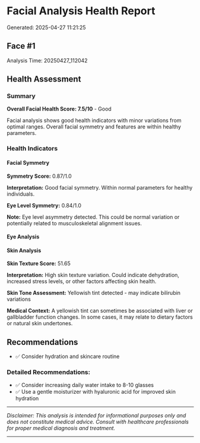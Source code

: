# Facial Analysis Health Report

Generated: 2025-04-27 11:21:25

## Face #1

Analysis Time: 20250427_112042

## Health Assessment

### Summary

**Overall Facial Health Score: 7.5/10** - Good

Facial analysis shows good health indicators with minor variations from optimal ranges. Overall facial symmetry and features are within healthy parameters.

### Health Indicators

#### Facial Symmetry

**Symmetry Score:** 0.87/1.0

**Interpretation:** Good facial symmetry. Within normal parameters for healthy individuals.

**Eye Level Symmetry:** 0.84/1.0

**Note:** Eye level asymmetry detected. This could be normal variation or potentially related to musculoskeletal alignment issues.

#### Eye Analysis

#### Skin Analysis

**Skin Texture Score:** 51.65

**Interpretation:** High skin texture variation. Could indicate dehydration, increased stress levels, or other factors affecting skin health.

**Skin Tone Assessment:** Yellowish tint detected - may indicate bilirubin variations

**Medical Context:** A yellowish tint can sometimes be associated with liver or gallbladder function changes. In some cases, it may relate to dietary factors or natural skin undertones.

## Recommendations

- ✅ Consider hydration and skincare routine

### Detailed Recommendations:

- ✅ Consider increasing daily water intake to 8-10 glasses
- ✅ Use a gentle moisturizer with hyaluronic acid for improved skin hydration

---

*Disclaimer: This analysis is intended for informational purposes only and does not constitute medical advice. Consult with healthcare professionals for proper medical diagnosis and treatment.*

---
